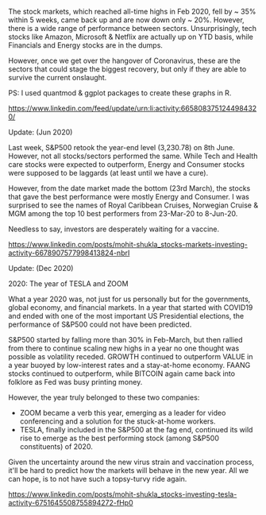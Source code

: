 The stock markets, which reached all-time highs in Feb 2020, fell by ~ 35% within 5 weeks, came back up and are now down only ~ 20%. However, there is a wide range of performance between sectors. Unsurprisingly, tech stocks like Amazon, Microsoft & Netflix are actually up on YTD basis, while Financials and Energy stocks are in the dumps.

However, once we get over the hangover of Coronavirus, these are the sectors that could stage the biggest recovery, but only if they are able to survive the current onslaught.

PS: I used quantmod & ggplot packages to create these graphs in R.

https://www.linkedin.com/feed/update/urn:li:activity:6658083751244984320/


Update: (Jun 2020)

Last week, S&P500 retook the year-end level (3,230.78) on 8th June. However, not all stocks/sectors performed the same. While Tech and Health care stocks were expected to outperform, Energy and Consumer stocks were supposed to be laggards (at least until we have a cure).

However, from the date market made the bottom (23rd March), the stocks that gave the best performance were mostly Energy and Consumer. I was surprised to see the names of Royal Caribbean Cruises, Norwegian Cruise & MGM among the top 10 best performers from 23-Mar-20 to 8-Jun-20.

Needless to say, investors are desperately waiting for a vaccine.

https://www.linkedin.com/posts/mohit-shukla_stocks-markets-investing-activity-6678907577998413824-nbrI


Update: (Dec 2020)

2020: The year of TESLA and ZOOM 

What a year 2020 was, not just for us personally but for the governments, global economy, and financial markets. In a year that started with COVID19 and ended with one of the most important US Presidential elections, the performance of S&P500 could not have been predicted.
 

S&P500 started by falling more than 30% in Feb-March, but then rallied from there to continue scaling new highs in a year no one thought was possible as volatility receded. 
GROWTH continued to outperform VALUE in a year buoyed by low-interest rates and a stay-at-home economy. 
FAANG stocks continued to outperform, while BITCOIN again came back into folklore as Fed was busy printing money.

However, the year truly belonged to these two companies:
- ZOOM became a verb this year, emerging as a leader for video conferencing and a solution for the stuck-at-home workers.
- TESLA, finally included in the S&P500 at the fag end, continued its wild rise to emerge as the best performing stock (among S&P500 constituents) of 2020.

Given the uncertainty around the new virus strain and vaccination process, it'll be hard to predict how the markets will behave in the new year. All we can hope, is to not have such a topsy-turvy ride again.

https://www.linkedin.com/posts/mohit-shukla_stocks-investing-tesla-activity-6751645508755894272-fHp0
